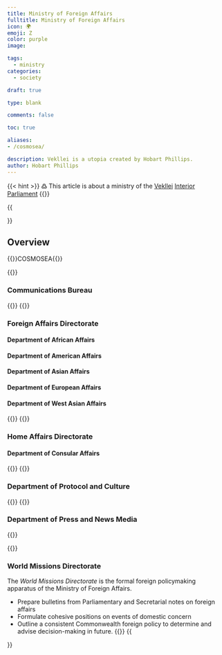 ```yaml
---
title: Ministry of Foreign Affairs
fulltitle: Ministry of Foreign Affairs
icon: 🌍
emoji: Ζ
color: purple
image: 

tags: 
  - ministry
categories:
  - society

draft: true

type: blank

comments: false

toc: true

aliases:
- /cosmosea/

description: Vekllei is a utopia created by Hobart Phillips.
author: Hobart Phillips
---
```

{{< hint >}}
߷ This article is about a ministry of the [Vekllei](/utopia/vekllei/) [Interior Parliament](/utopia/society/state/government/interior/)
{{</hint>}}

{{<section>}}
## Overview
{{<boxtag teal>}}COSMOSEA{{</boxtag>}}

{{<outline>}}
### Communications Bureau
{{</outline>}}
{{<outline>}}
### Foreign Affairs Directorate
#### Department of African Affairs
#### Department of American Affairs
#### Department of Asian Affairs
#### Department of European Affairs
#### Department of West Asian Affairs
{{</outline>}}
{{<outline>}}
### Home Affairs Directorate
#### Department of Consular Affairs
{{</outline>}}
{{<outline>}}
### Department of Protocol and Culture
{{</outline>}}
{{<outline>}}
### Department of Press and News Media
{{</outline>}}

{{<outline>}}
### World Missions Directorate

The *World Missions Directorate* is the formal foreign policymaking apparatus of the Ministry of Foreign Affairs. 

* Prepare bulletins from Parliamentary and Secretarial notes on foreign affairs
* Formulate cohesive positions on events of domestic concern
* Outline a consistent Commonwealth foreign policy to determine and advise decision-making in future.
{{</outline>}}
{{</section>}}
